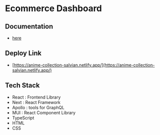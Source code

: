 # Ecommerce Dashboard
## Documentation
 - [here](https://docs.google.com/document/d/1s-FJzy3y2iXrYDMa2Kr17edunvSpmkkL3CDVSpoVFeM/edit?usp=sharing)
## Deploy Link
 - [https://anime-collection-salvian.netlify.app/](https://anime-collection-salvian.netlify.app/)
## Tech Stack

- React : Frontend Library
- Next : React Framework
- Apollo : tools for GraphQL
- MUI : React Component Library
- TypeScript
- HTML
- CSS